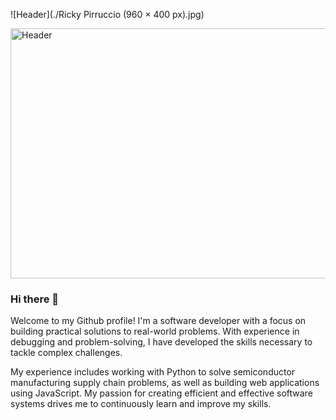 ![Header](./Ricky Pirruccio (960 × 400 px).jpg)

<img src="./Ricky Pirruccio (960 × 400 px).jpg" alt="Header" width="1280" height="400">

### Hi there 👋

Welcome to my Github profile! I'm a software developer with a focus on building practical solutions to real-world problems. With experience in debugging and problem-solving, I have developed the skills necessary to tackle complex challenges.

My experience includes working with Python to solve semiconductor manufacturing supply chain problems, as well as building web applications using JavaScript. My passion for creating efficient and effective software systems drives me to continuously learn and improve my skills.
